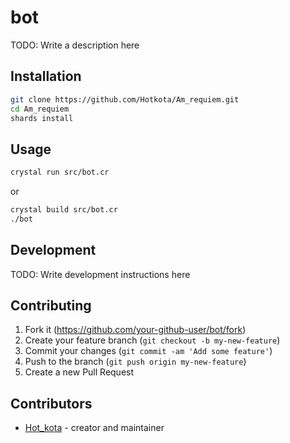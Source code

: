 # bot

TODO: Write a description here

## Installation

```bash
git clone https://github.com/Hotkota/Am_requiem.git
cd Am_requiem
shards install
```

## Usage

```bash
crystal run src/bot.cr
```
or

```bash
crystal build src/bot.cr
./bot
```

## Development

TODO: Write development instructions here

## Contributing

1. Fork it (<https://github.com/your-github-user/bot/fork>)
2. Create your feature branch (`git checkout -b my-new-feature`)
3. Commit your changes (`git commit -am 'Add some feature'`)
4. Push to the branch (`git push origin my-new-feature`)
5. Create a new Pull Request

## Contributors

- [Hot_kota](https://github.com/Hotkota) - creator and maintainer
